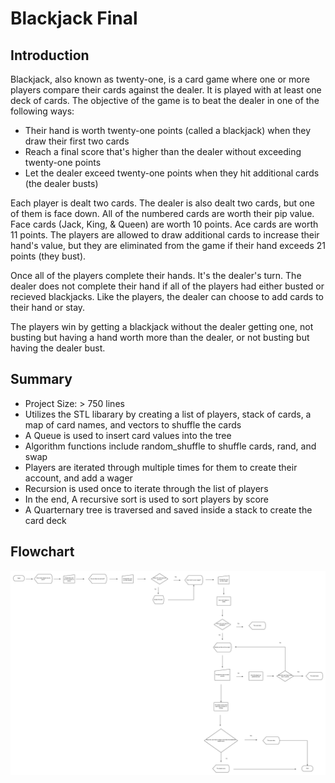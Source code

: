 # Blackjack Final

<h2>Introduction</h2>
 Blackjack, also known as twenty-one, is a card game where one or more players compare their cards against the dealer. It is played with at least one deck of cards. The objective of the game is to beat the dealer in one of the following ways:
 
<ul>
 <li>Their hand is worth twenty-one points (called a blackjack) when they draw their first two cards</li>
 <li>Reach a final score that's higher than the dealer without exceeding twenty-one points</li>
 <li>Let the dealer exceed twenty-one points when they hit additional cards (the dealer busts)</li>
</ul>

Each player is dealt two cards. The dealer is also dealt two cards, but one of them is face down. All of the numbered cards are worth their pip value. Face cards (Jack, King, & Queen) are worth 10 points. Ace cards are worth 11 points. The players are allowed to draw additional cards to increase their hand's value, but they are eliminated from the game if their hand exceeds 21 points (they bust). 

Once all of the players complete their hands. It's the dealer's turn. The dealer does not complete their hand if all of the players had either busted or recieved blackjacks. Like the players, the dealer can choose to add cards to their hand or stay.

The players win by getting a blackjack without the dealer getting one, not busting but having a hand worth more than the dealer, or not busting but having the dealer bust.


<h2>Summary</h2>
<ul>
 <li>Project Size: > 750 lines</li>
 <li>Utilizes the STL libarary by creating a list of players, stack of cards, a map of card names, and vectors to shuffle the cards</li>
 <li>A Queue is used to insert card values into the tree</li>
 <li>Algorithm functions include random_shuffle to shuffle cards, rand, and swap</li>
 <li>Players are iterated through multiple times for them to create their account, and add a wager</li>
 <li>Recursion is used once to iterate through the list of players</li>
 <li>In the end, A recursive sort is used to sort players by score</li>
 <li>A Quarternary tree is traversed and saved inside a stack to create the card deck</li>
</ul>

<h2>Flowchart</h2>
<img src="https://raw.githubusercontent.com/jaireddjawed/blackjack/master/Blank%20Diagram.png" />
